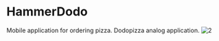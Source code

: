 # HammerDodo

Mobile application for ordering pizza. Dodopizza analog application.
![2](https://user-images.githubusercontent.com/55693215/123382620-cf07b200-d59a-11eb-8356-a97189b02760.png)
